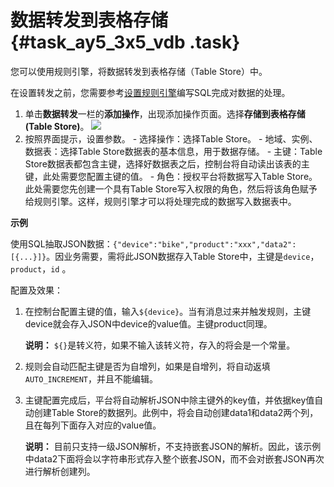 # 数据转发到表格存储 {#task_ay5_3x5_vdb .task}

您可以使用规则引擎，将数据转发到表格存储（Table Store）中。

在设置转发之前，您需要参考[设置规则引擎](intl.zh-CN/用户指南/规则引擎/设置规则引擎.md#)编写SQL完成对数据的处理。

1.   单击**数据转发**一栏的**添加操作**，出现添加操作页面。选择**存储到表格存储\(Table Store\)**。 ![](http://static-aliyun-doc.oss-cn-hangzhou.aliyuncs.com/assets/img/7545/15349063512643_zh-CN.png) 
2.   按照界面提示，设置参数。 
    -   选择操作：选择Table Store。
    -   地域、实例、数据表：选择Table Store数据表的基本信息，用于数据存储。
    -   主键：Table Store数据表都包含主键，选择好数据表之后，控制台将自动读出该表的主键，此处需要您配置主键的值。
    -   角色：授权平台将数据写入Table Store。此处需要您先创建一个具有Table Store写入权限的角色，然后将该角色赋予给规则引擎。这样，规则引擎才可以将处理完成的数据写入数据表中。

**示例**

使用SQL抽取JSON数据：`{"device":"bike","product":"xxx","data2":[{...}]}`。因业务需要，需将此JSON数据存入Table Store中，主键是`device`，`product`，`id` 。

配置及效果：

1.  在控制台配置主键的值，输入`${device}`。当有消息过来并触发规则，主键device就会存入JSON中device的value值。主键product同理。

    **说明：** `${}`是转义符，如果不输入该转义符，存入的将会是一个常量。

2.  规则会自动匹配主键是否为自增列，如果是自增列，将自动返填`AUTO_INCREMENT`，并且不能编辑。
3.  主键配置完成后，平台将自动解析JSON中除主键外的key值，并依据key值自动创建Table Store的数据列。此例中，将会自动创建data1和data2两个列，且在每列下面存入对应的value值。

    **说明：** 目前只支持一级JSON解析，不支持嵌套JSON的解析。因此，该示例中data2下面将会以字符串形式存入整个嵌套JSON，而不会对嵌套JSON再次进行解析创建列。


